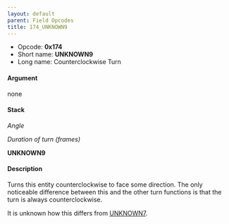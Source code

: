 ```yaml
---
layout: default
parent: Field Opcodes
title: 174_UNKNOWN9
---
```


-   Opcode: **0x174**
-   Short name: **UNKNOWN9**
-   Long name: Counterclockwise Turn

#### Argument

none

#### Stack

  
*Angle*

*Duration of turn (frames)*

**UNKNOWN9**

#### Description

Turns this entity counterclockwise to face some direction. The only noticeable difference between this and the other turn functions is that the turn is always counterclockwise.

It is unknown how this differs from [UNKNOWN7](172_UNKNOWN7).
